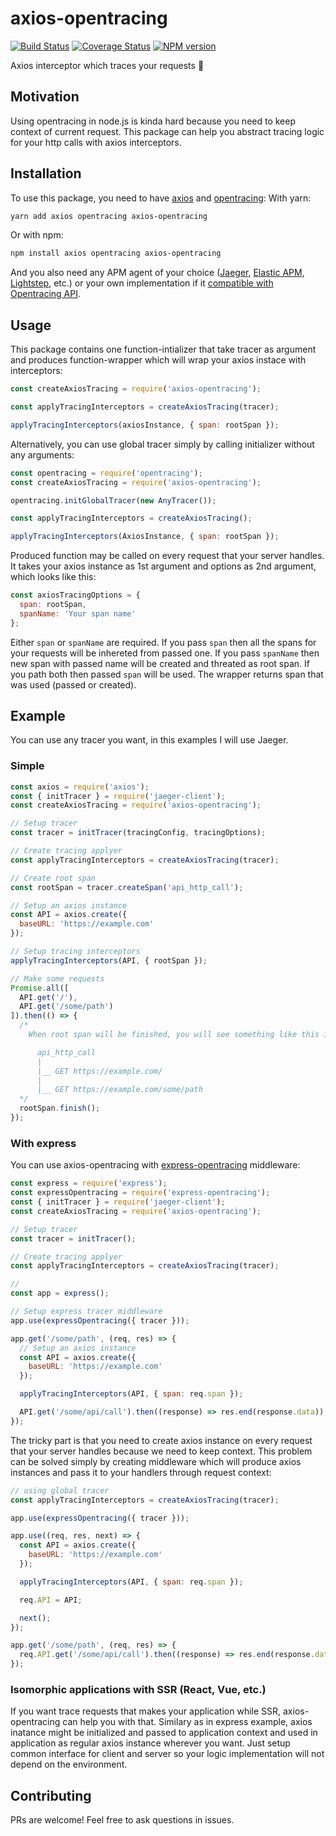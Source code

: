 # axios-opentracing
[![Build Status](https://travis-ci.com/fapspirit/axios-opentracing.svg?branch=master)](https://travis-ci.com/fapspirit/axios-opentracing)
[![Coverage Status](https://coveralls.io/repos/fapspirit/axios-opentracing/badge.svg?branch=)](https://coveralls.io/r/fapspirit/axios-opentracing?branch=master)
[![NPM version](https://img.shields.io/npm/v/axios-opentracing.svg)](https://www.npmjs.com/package/axios-opentracing)

Axios interceptor which traces your requests 👀

## Motivation
Using opentracing in node.js is kinda hard because you need to keep context of current request.
This package can help you abstract tracing logic for your http calls with axios interceptors.

## Installation
To use this package, you need to have [axios](https://github.com/axios/axios) and [opentracing](https://github.com/opentracing/opentracing-javascript):
With yarn:
```sh
yarn add axios opentracing axios-opentracing
```

Or with npm:
```sh
npm install axios opentracing axios-opentracing
```

And you also need any APM agent of your choice ([Jaeger](https://github.com/jaegertracing/jaeger-client-node), [Elastic APM](https://github.com/elastic/apm-agent-nodejs), [Lightstep](https://github.com/lightstep/lightstep-tracer-javascript), etc.) or your own implementation if it [compatible with Opentracing API](https://github.com/opentracing/opentracing-javascript#opentracing-tracer-implementations).

## Usage
This package contains one function-intializer that take tracer as argument and produces function-wrapper which will wrap your axios instace with interceptors:
```js
const createAxiosTracing = require('axios-opentracing');

const applyTracingInterceptors = createAxiosTracing(tracer);

applyTracingInterceptors(axiosInstance, { span: rootSpan });
```

Alternatively, you can use global tracer simply by calling initializer without any arguments:
```js
const opentracing = require('opentracing');
const createAxiosTracing = require('axios-opentracing');

opentracing.initGlobalTracer(new AnyTracer());

const applyTracingInterceptors = createAxiosTracing();

applyTracingInterceptors(AxiosInstance, { span: rootSpan });
```

Produced function may be called on every request that your server handles. It takes your axios instance as 1st argument and options as 2nd argument, which looks like this:
```js
const axiosTracingOptions = {
  span: rootSpan,
  spanName: 'Your span name'
};
```

Either `span` or `spanName` are required. If you pass `span` then all the spans for your requests will be inhereted from passed one. If you pass `spanName` then new span with passed name will be created and threated as root span. If you path both then passed `span` will be used. The wrapper returns span that was used (passed or created).

## Example
You can use any tracer you want, in this examples I will use Jaeger.

### Simple

```js
const axios = require('axios');
const { initTracer } = require('jaeger-client');
const createAxiosTracing = require('axios-opentracing');

// Setup tracer
const tracer = initTracer(tracingConfig, tracingOptions);

// Create tracing applyer
const applyTracingInterceptors = createAxiosTracing(tracer);

// Create root span
const rootSpan = tracer.createSpan('api_http_call');

// Setup an axios instance
const API = axios.create({
  baseURL: 'https://example.com'
});

// Setup tracing interceptors
applyTracingInterceptors(API, { rootSpan });

// Make some requests
Promise.all([
  API.get('/'),
  API.get('/some/path')
]).then(() => {
  /*
    When root span will be finished, you will see something like this in your tracing dashboard:

      api_http_call
      |
      |__ GET https://example.com/
      |
      |__ GET https://example.com/some/path
  */
  rootSpan.finish();
});
```

### With express
You can use axios-opentracing with [express-opentracing](https://github.com/opentracing-contrib/javascript-express) middleware:

```js
const express = require('express');
const expressOpentracing = require('express-opentracing');
const { initTracer } = require('jaeger-client');
const createAxiosTracing = require('axios-opentracing');

// Setup tracer
const tracer = initTracer();

// Create tracing applyer
const applyTracingInterceptors = createAxiosTracing(tracer);

//
const app = express();

// Setup express tracer middleware
app.use(expressOpentracing({ tracer }));

app.get('/some/path', (req, res) => {
  // Setup an axios instance
  const API = axios.create({
    baseURL: 'https://example.com'
  });

  applyTracingInterceptors(API, { span: req.span });

  API.get('/some/api/call').then((response) => res.end(response.data));
});
```

The tricky part is that you need to create axios instance on every request that your server handles because we need to keep context. This problem can be solved simply by creating middleware which will produce axios instances and pass it to your handlers through request context:

```js
// using global tracer
const applyTracingInterceptors = createAxiosTracing(tracer);

app.use(expressOpentracing({ tracer }));

app.use((req, res, next) => {
  const API = axios.create({
    baseURL: 'https://example.com'
  });

  applyTracingInterceptors(API, { span: req.span });

  req.API = API;

  next();
});

app.get('/some/path', (req, res) => {
  req.API.get('/some/api/call').then((response) => res.end(response.data));
});
```

### Isomorphic applications with SSR (React, Vue, etc.)
If you want trace requests that makes your application while SSR, axios-opentracing can help you with that. Similary as in express example, axios inatance might be initialized and passed to application context and used in application as regular axios instance wherever you want. Just setup common interface for client and server so your logic implementation will not depend on the environment.

## Contributing
PRs are welcome!
Feel free to ask questions in issues.
